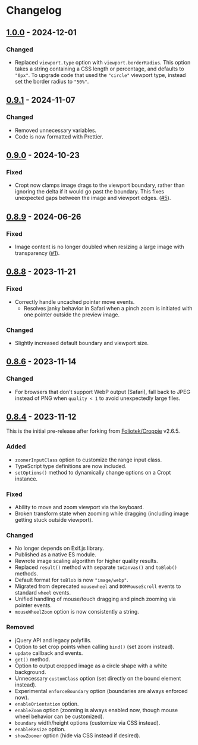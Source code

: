 # Changelog

## [1.0.0] - 2024-12-01
### Changed
- Replaced `viewport.type` option with `viewport.borderRadius`.
This option takes a string containing a CSS length or percentage, and defaults to `"0px"`.
To upgrade code that used the `"circle"` viewport type, instead set the border radius to `"50%"`.

## [0.9.1] - 2024-11-07
### Changed
- Removed unnecessary variables.
- Code is now formatted with Prettier.

## [0.9.0] - 2024-10-23
### Fixed
- Cropt now clamps image drags to the viewport boundary, rather than ignoring the delta if it would go past the boundary. This fixes unexpected gaps between the image and viewport edges. ([#5]).


## [0.8.9] - 2024-06-26
### Fixed
- Image content is no longer doubled when resizing a large image with transparency ([#1]).


## [0.8.8] - 2023-11-21
### Fixed
- Correctly handle uncached pointer move events.
    - Resolves janky behavior in Safari when a pinch zoom is initiated with one pointer outside the preview image.

### Changed
- Slightly increased default boundary and viewport size.


## [0.8.6] - 2023-11-14
### Changed
- For browsers that don't support WebP output (Safari), fall back to JPEG instead of PNG when `quality < 1` to avoid unexpectedly large files.


## [0.8.4] - 2023-11-12
This is the initial pre-release after forking from [Foliotek/Croppie](https://github.com/Foliotek/Croppie) v2.6.5.

### Added
- `zoomerInputClass` option to customize the range input class.
- TypeScript type definitions are now included.
- `setOptions()` method to dynamically change options on a Cropt instance.

### Fixed
- Ability to move and zoom viewport via the keyboard.
- Broken transform state when zooming while dragging (including image getting stuck outside viewport).

### Changed
- No longer depends on Exif.js library.
- Published as a native ES module.
- Rewrote image scaling algorithm for higher quality results.
- Replaced `result()` method with separate `toCanvas()` and `toBlob()` methods.
- Default format for `toBlob` is now `"image/webp"`.
- Migrated from deprecated `mousewheel` and `DOMMouseScroll` events to standard `wheel` events.
- Unified handling of mouse/touch dragging and pinch zooming via pointer events.
- `mouseWheelZoom` option is now consistently a string.

### Removed
- jQuery API and legacy polyfills.
- Option to set crop points when calling `bind()` (set zoom instead).
- `update` callback and events.
- `get()` method.
- Option to output cropped image as a circle shape with a white background.
- Unnecessary `customClass` option (set directly on the bound element instead).
- Experimental `enforceBoundary` option (boundaries are always enforced now).
- `enableOrientation` option.
- `enableZoom` option (zooming is always enabled now, though mouse wheel behavior can be customized).
- `boundary` width/height options (customize via CSS instead).
- `enableResize` option.
- `showZoomer` option (hide via CSS instead if desired).

[#1]: https://github.com/devtheorem/cropt/pull/1
[#5]: https://github.com/devtheorem/cropt/pull/5
[1.0.0]: https://github.com/devtheorem/cropt/compare/v0.9.1...v1.0.0
[0.9.1]: https://github.com/devtheorem/cropt/compare/v0.9.0...v0.9.1
[0.9.0]: https://github.com/devtheorem/cropt/compare/v0.8.9...v0.9.0
[0.8.9]: https://github.com/devtheorem/cropt/compare/v0.8.8...v0.8.9
[0.8.8]: https://github.com/devtheorem/cropt/compare/v0.8.6...v0.8.8
[0.8.6]: https://github.com/devtheorem/cropt/compare/v0.8.4...v0.8.6
[0.8.4]: https://github.com/devtheorem/cropt/releases/tag/v0.8.4
